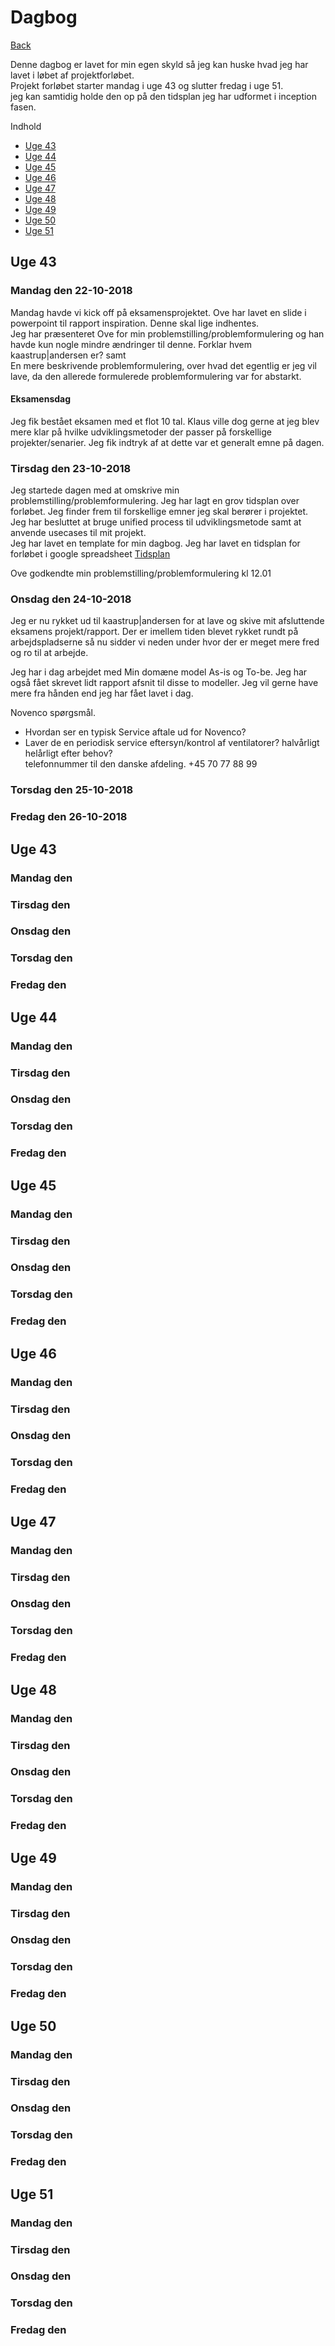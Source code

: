 <a name="top"></a>


# Dagbog
[Back](https://github.com/bent-mortensen/Afsluttende-projekt#top)
  
  
Denne dagbog er lavet for min egen skyld så jeg kan huske hvad jeg har lavet i løbet af projektforløbet.  
Projekt forløbet starter mandag i uge 43 og slutter fredag i uge 51.  
jeg kan samtidig holde den op på den tidsplan jeg har udformet i inception fasen.


Indhold
* [Uge 43](#uge43)
* [Uge 44](#uge44)
* [Uge 45](#uge45)
* [Uge 46](#uge46)
* [Uge 47](#uge47)
* [Uge 48](#uge48)
* [Uge 49](#uge49)
* [Uge 50](#uge50)
* [Uge 51](#uge51)

<a name="uge43"></a>
## Uge 43

### Mandag den 22-10-2018

Mandag havde vi kick off på eksamensprojektet. Ove har lavet en slide i powerpoint til rapport inspiration. Denne skal lige indhentes.  
Jeg har præsenteret Ove for min problemstilling/problemformulering og han havde kun nogle mindre ændringer til denne.
Forklar hvem kaastrup|andersen er? samt  
En mere beskrivende problemformulering, over hvad det egentlig er jeg vil lave, da den allerede formulerede problemformulering 
var for abstarkt.  

#### Eksamensdag

Jeg fik bestået eksamen med et flot 10 tal. Klaus ville dog gerne at jeg blev mere klar på hvilke udviklingsmetoder der passer 
på forskellige projekter/senarier. Jeg fik indtryk af at dette var et generalt emne på dagen.

### Tirsdag den 23-10-2018

Jeg startede dagen med at omskrive min problemstilling/problemformulering.
Jeg har lagt en grov tidsplan over forløbet. Jeg finder frem til forskellige emner jeg skal berører i projektet.
Jeg har besluttet at bruge unified process til udviklingsmetode samt at anvende usecases til mit projekt.  
Jeg har lavet en template for min dagbog.
Jeg har lavet en tidsplan for forløbet i google spreadsheet [Tidsplan](https://docs.google.com/spreadsheets/d/e/2PACX-1vTmRWr2VOF8tnhqKys-RJZ20enCPFaikzYS86ycknM110pRSiKs54IquYqIihYrrJZRRyb9z2On83Is/pubhtml)

Ove godkendte min problemstilling/problemformulering kl 12.01

### Onsdag den 24-10-2018

Jeg er nu rykket ud til kaastrup|andersen for at lave og skive mit afsluttende eksamens projekt/rapport.
Der er imellem tiden blevet rykket rundt på arbejdspladserne så nu sidder vi neden under hvor der er meget mere fred og ro til at arbejde. 

Jeg har i dag arbejdet med Min domæne model As-is og To-be. Jeg har også fået skrevet lidt rapport afsnit til disse to modeller.
Jeg vil gerne have mere fra hånden end jeg har fået lavet i dag.  


Novenco spørgsmål.  
* Hvordan ser en typisk Service aftale ud for Novenco?
* Laver de en periodisk service eftersyn/kontrol af ventilatorer? halvårligt helårligt efter behov?  
telefonnummer til den danske afdeling. +45 70 77 88 99

### Torsdag den 25-10-2018

### Fredag den 26-10-2018

<a name="uge43"></a>
## Uge 43
### Mandag den 
### Tirsdag den 
### Onsdag den
### Torsdag den
### Fredag den


<a name="uge44"></a>
## Uge 44
### Mandag den 
### Tirsdag den 
### Onsdag den
### Torsdag den
### Fredag den

<a name="uge45"></a>
## Uge 45
### Mandag den 
### Tirsdag den 
### Onsdag den
### Torsdag den
### Fredag den

<a name="uge46"></a>
## Uge 46
### Mandag den 
### Tirsdag den 
### Onsdag den
### Torsdag den
### Fredag den

<a name="uge47"></a>
## Uge 47
### Mandag den 
### Tirsdag den 
### Onsdag den
### Torsdag den
### Fredag den

<a name="uge48"></a>
## Uge 48
### Mandag den 
### Tirsdag den 
### Onsdag den
### Torsdag den
### Fredag den

<a name="uge49"></a>
## Uge 49
### Mandag den 
### Tirsdag den 
### Onsdag den
### Torsdag den
### Fredag den

<a name="uge50"></a>
## Uge 50
### Mandag den 
### Tirsdag den 
### Onsdag den
### Torsdag den
### Fredag den

<a name="uge51"></a>
## Uge 51
### Mandag den 
### Tirsdag den 
### Onsdag den
### Torsdag den
### Fredag den

